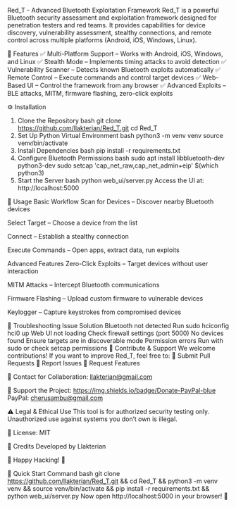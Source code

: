 Red_T - Advanced Bluetooth Exploitation Framework
Red_T is a powerful Bluetooth security assessment and exploitation framework designed for penetration testers and red teams. It provides capabilities for device discovery, vulnerability assessment, stealthy connections, and remote control across multiple platforms (Android, iOS, Windows, Linux).

📌 Features
✅ Multi-Platform Support – Works with Android, iOS, Windows, and Linux
✅ Stealth Mode – Implements timing attacks to avoid detection
✅ Vulnerability Scanner – Detects known Bluetooth exploits automatically
✅ Remote Control – Execute commands and control target devices
✅ Web-Based UI – Control the framework from any browser
✅ Advanced Exploits – BLE attacks, MITM, firmware flashing, zero-click exploits

⚙️ Installation
1. Clone the Repository
bash
git clone https://github.com/llakterian/Red_T.git
cd Red_T
2. Set Up Python Virtual Environment
bash
python3 -m venv venv
source venv/bin/activate
3. Install Dependencies
bash
pip install -r requirements.txt
4. Configure Bluetooth Permissions
bash
sudo apt install libbluetooth-dev python3-dev
sudo setcap 'cap_net_raw,cap_net_admin+eip' $(which python3)
5. Start the Server
bash
python web_ui/server.py
Access the UI at: http://localhost:5000

🚀 Usage
Basic Workflow
Scan for Devices – Discover nearby Bluetooth devices

Select Target – Choose a device from the list

Connect – Establish a stealthy connection

Execute Commands – Open apps, extract data, run exploits

Advanced Features
Zero-Click Exploits – Target devices without user interaction

MITM Attacks – Intercept Bluetooth communications

Firmware Flashing – Upload custom firmware to vulnerable devices

Keylogger – Capture keystrokes from compromised devices

🔧 Troubleshooting
Issue	Solution
Bluetooth not detected	Run sudo hciconfig hci0 up
Web UI not loading	Check firewall settings (port 5000)
No devices found	Ensure targets are in discoverable mode
Permission errors	Run with sudo or check setcap permissions
🤝 Contribute & Support
We welcome contributions! If you want to improve Red_T, feel free to:
🔹 Submit Pull Requests
🔹 Report Issues
🔹 Request Features

📧 Contact for Collaboration: llakterian@gmail.com

💖 Support the Project:
https://img.shields.io/badge/Donate-PayPal-blue
PayPal: cherusambu@gmail.com

⚠️ Legal & Ethical Use
This tool is for authorized security testing only. Unauthorized use against systems you don’t own is illegal.

📜 License: MIT

📌 Credits
Developed by Llakterian

🚀 Happy Hacking! 🚀

📌 Quick Start Command
bash
git clone https://github.com/llakterian/Red_T.git && cd Red_T && python3 -m venv venv && source venv/bin/activate && pip install -r requirements.txt && python web_ui/server.py
Now open http://localhost:5000 in your browser! 🎉

